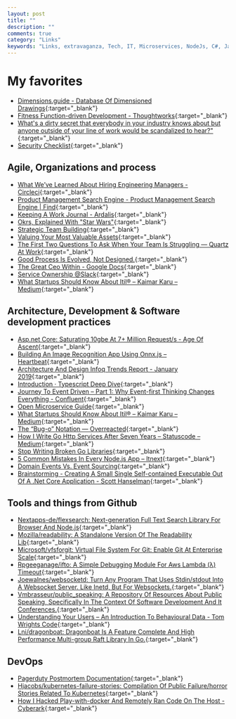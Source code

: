 ```yaml
---
layout: post
title: ""
description: ""
comments: true
category: "Links"
keywords: "Links, extravaganza, Tech, IT, Microservices, NodeJs, C#, Javascript, Solution architecture"
---
```


# My favorites<a name="favorites"></a> #

* [Dimensions.guide - Database Of Dimensioned Drawings](https://www.dimensions.guide/){:target="_blank"}
* [Fitness Function-driven Development - Thoughtworks](https://www.thoughtworks.com/insights/blog/fitness-function-driven-development){:target="_blank"}
* [What's a dirty secret that everybody in your industry knows about but anyone outside of your line of work would be scandalized to hear?"](https://twitter.com/girlziplocked/status/1085567688334868481){:target="_blank"}
* [Security Checklist](https://securitycheckli.st/){:target="_blank"}

## Agile, Organizations and process<a name="agile"></a> ##

* [What We’ve Learned About Hiring Engineering Managers - Circleci](https://circleci.com/blog/what-we-ve-learned-about-hiring-engineering-managers/){:target="_blank"}
* [Product Management Search Engine - Product Management Search Engine | Find](https://find.xyz/map/product-management-search-engine){:target="_blank"}
* [Keeping A Work Journal - Ardalis](https://ardalis.com/keeping-a-work-journal){:target="_blank"}
* [Okrs, Explained With "Star Wars"](https://www.slideshare.net/AndrewCedotal/okrs-explained-with-star-wars){:target="_blank"}
* [Strategic Team Building](https://us16.campaign-archive.com/?u=25d268c9e5f8d02e9a157abbf&id=47a242bd3d&e=82129d35d3){:target="_blank"}
* [Valuing Your Most Valuable Assets](https://hbr.org/2011/10/valuing-your-most-valuable){:target="_blank"}
* [The First Two Questions To Ask When Your Team Is Struggling — Quartz At Work](https://qz.com/work/1408428/the-first-two-questions-to-ask-when-your-team-is-struggling/){:target="_blank"}
* [Good Process Is Evolved, Not Designed.](https://lethain.com/good-process-is-evolved/){:target="_blank"}
* [The Great Ceo Within - Google Docs](https://docs.google.com/document/d/1ZJZbv4J6FZ8Dnb0JuMhJxTnwl-dwqx5xl0s65DE3wO8/preview#heading=h.jh6uv3mo0tb1){:target="_blank"}
* [Service Ownership @Slack](https://www.infoq.com/presentations/slack-devops){:target="_blank"}
* [What Startups Should Know About Itil® – Kaimar Karu – Medium](https://medium.com/@kaimarkaru/what-startups-should-know-about-itil-137195ba5694){:target="_blank"}

## Architecture, Development & Software development practices <a name="development"></a> ##

* [Asp.net Core: Saturating 10gbe At 7+ Million Request/s - Age Of Ascent](https://www.ageofascent.com/2019/02/04/asp-net-core-saturating-10gbe-at-7-million-requests-per-second/){:target="_blank"}
* [Building An Image Recognition App Using Onnx.js – Heartbeat](https://heartbeat.fritz.ai/building-an-image-recognition-app-using-onnx-js-c7147f4f291b){:target="_blank"}
* [Architecture And Design Infoq Trends Report - January 2019](https://www.infoq.com/articles/architecture-trends-2019){:target="_blank"}
* [Introduction · Typescript Deep Dive](https://basarat.gitbooks.io/typescript/){:target="_blank"}
* [Journey To Event Driven – Part 1: Why Event-first Thinking Changes Everything - Confluent](https://www.confluent.io/blog/journey-to-event-driven-part-1-why-event-first-thinking-changes-everything){:target="_blank"}
* [Open Microservice Guide](https://microservice.guide/){:target="_blank"}
* [What Startups Should Know About Itil® – Kaimar Karu – Medium](https://medium.com/@kaimarkaru/what-startups-should-know-about-itil-137195ba5694){:target="_blank"}
* [The “Bug-o” Notation — Overreacted](https://overreacted.io/the-bug-o-notation/){:target="_blank"}
* [How I Write Go Http Services After Seven Years – Statuscode – Medium](https://medium.com/statuscode/how-i-write-go-http-services-after-seven-years-37c208122831){:target="_blank"}
* [Stop Writing Broken Go Libraries](https://0x46.net/thoughts/2018/12/29/go-libraries/){:target="_blank"}
* [5 Common Mistakes In Every Node.js App – Itnext](https://itnext.io/5-common-mistakes-in-every-node-js-app-a4bea7ac05bc){:target="_blank"}
* [Domain Events Vs. Event Sourcing](https://www.innoq.com/en/blog/domain-events-versus-event-sourcing/){:target="_blank"}
* [Brainstorming - Creating A Small Single Self-contained Executable Out Of A .Net Core Application - Scott Hanselman](https://www.hanselman.com/blog/BrainstormingCreatingASmallSingleSelfcontainedExecutableOutOfANETCoreApplication.aspx){:target="_blank"}

## Tools and things from Github <a name="tools"></a> ##

* [Nextapps-de/flexsearch: Next-generation Full Text Search Library For Browser And Node.js](https://github.com/nextapps-de/flexsearch){:target="_blank"}
* [Mozilla/readability: A Standalone Version Of The Readability Lib](https://github.com/mozilla/readability){:target="_blank"}
* [Microsoft/vfsforgit: Virtual File System For Git: Enable Git At Enterprise Scale](https://github.com/Microsoft/VFSForGit){:target="_blank"}
* [Rpgeeganage/ifto: A Simple Debugging Module For Aws Lambda (λ) Timeout](https://github.com/rpgeeganage/ifto){:target="_blank"}
* [Joewalnes/websocketd: Turn Any Program That Uses Stdin/stdout Into A Websocket Server. Like Inetd, But For Websockets.](https://github.com/joewalnes/websocketd){:target="_blank"}
* [Vmbrasseur/public_speaking: A Repository Of Resources About Public Speaking, Specifically In The Context Of Software Development And It Conferences.](https://github.com/vmbrasseur/Public_Speaking){:target="_blank"}
* [Understanding Your Users – An Introduction To Behavioural Data - Tom Wrights Code](http://blog.tdwright.co.uk/2019/01/21/understanding-user-behaviour-an-introduction/){:target="_blank"}
* [Lni/dragonboat: Dragonboat Is A Feature Complete And High Performance Multi-group Raft Library In Go.](https://github.com/lni/dragonboat){:target="_blank"}

## DevOps<a name="devops"></a> ##

* [Pagerduty Postmortem Documentation](https://postmortems.pagerduty.com/){:target="_blank"}
* [Hjacobs/kubernetes-failure-stories: Compilation Of Public Failure/horror Stories Related To Kubernetes](https://github.com/hjacobs/kubernetes-failure-stories){:target="_blank"}
* [How I Hacked Play-with-docker And Remotely Ran Code On The Host - Cyberark](https://www.cyberark.com/threat-research-blog/how-i-hacked-play-with-docker-and-remotely-ran-code-on-the-host/){:target="_blank"}

